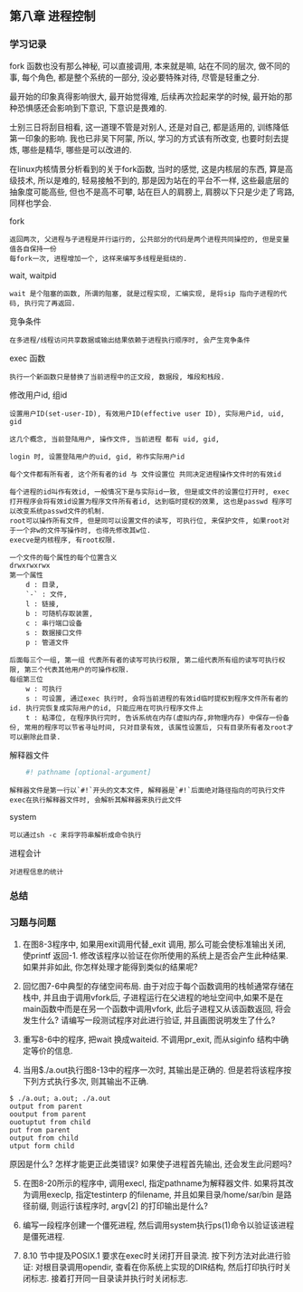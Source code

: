 
## 第八章 进程控制

### 学习记录

fork 函数也没有那么神秘, 可以直接调用, 本来就是嘛, 站在不同的层次, 做不同的事, 每个角色, 都是整个系统的一部分, 没必要特殊对待, 尽管是轻重之分.

最开始的印象真得影响很大, 最开始觉得难, 后续再次捡起来学的时候, 最开始的那种恐惧感还会影响到下意识, 下意识是畏难的.

士别三日将刮目相看, 这一道理不管是对别人, 还是对自己, 都是适用的, 训练降低第一印象的影响. 
我也已非吴下阿蒙, 所以, 学习的方式该有所改变, 也要时刻去提炼, 哪些是精华, 哪些是可以改进的. 

在linux内核情景分析看到的关于fork函数, 当时的感觉, 这是内核层的东西, 算是高级技术, 所以是难的, 轻易接触不到的, 那是因为站在的平台不一样, 这些最底层的抽象度可能高些, 但也不是高不可攀, 站在巨人的肩膀上, 肩膀以下只是少走了弯路, 同样也学会. 

fork 

	返回两次, 父进程与子进程是并行运行的, 公共部分的代码是两个进程共同操控的, 但是变量值各自保持一份
	每fork一次, 进程增加一个, 这样来编写多线程是挺绕的. 

wait, waitpid

	wait 是个阻塞的函数, 所谓的阻塞, 就是过程实现, 汇编实现, 是将sip 指向子进程的代码, 执行完了再返回. 

竞争条件

	在多进程/线程访问共享数据或输出结果依赖于进程执行顺序时, 会产生竞争条件

exec 函数

	执行一个新函数只是替换了当前进程中的正文段, 数据段, 堆段和栈段.

修改用户id, 组id

	设置用户ID(set-user-ID), 有效用户ID(effective user ID), 实际用户id, uid, gid

	这几个概念, 当前登陆用户, 操作文件, 当前进程 都有 uid, gid, 

	login 时, 设置登陆用户的uid, gid, 称作实际用户id

	每个文件都有所有者, 这个所有者的id 与 文件设置位 共同决定进程操作文件时的有效id

	每个进程的id叫作有效id, 一般情况下是与实际id一致, 但是或文件的设置位打开时, exec打开程序会将有效id设置为程序文件所有者id, 达到临时提权的效果, 这也是passwd 程序可以改变系统passwd文件的机制. 
	root可以操作所有文件, 但是同可以设置文件的读写, 可执行位, 来保护文件, 如果root对于一个非w的文件写操作时, 也得先修改其w位.
	execve是内核程序, 有root权限. 

	一个文件的每个属性的每个位置含义
	drwxrwxrwx
	第一个属性 
		d : 目录, 
		`-` : 文件, 
		l : 链接, 
		b : 可随机存取装置, 
		c : 串行端口设备
		s : 数据接口文件
		p : 管道文件

	后面每三个一组, 第一组 代表所有者的读写可执行权限, 第二组代表所有组的读写可执行权限, 第三个代表其他用户的可操作权限. 
	每组第三位
		w : 可执行
		s : 可设置, 通过exec 执行时, 会将当前进程的有效id临时提权到程序文件所有者的id. 执行完恢复成实际用户的id, 只能应用在可执行程序文件上
		t : 粘滞位, 在程序执行完时, 告诉系统在内存(虚拟内存,非物理内存) 中保存一份备份, 常用的程序可以节省寻址时间, 只对目录有效, 该属性设置后, 只有目录所有者及root才可以删除此目录. 

解释器文件

```sh
	#! pathname [optional-argument]
```

	解释器文件是第一行以`#!`开头的文本文件, 解释器是`#!`后面绝对路径指向的可执行文件
	exec在执行解释器文件时, 会解析其解释器来执行此文件

system 

	可以通过sh -c 来将字符串解析成命令执行

进程会计
	
	对进程信息的统计

### 总结

### 习题与问题
1. 在图8-3程序中, 如果用exit调用代替_exit 调用, 那么可能会使标准输出关闭, 使printf 返回-1. 修改该程序以验证在你所使用的系统上是否会产生此种结果. 如果并非如此, 你怎样处理才能得到类似的结果呢? 

2. 回忆图7-6中典型的存储空间布局. 由于对应于每个函数调用的栈帧通常存储在栈中, 并且由于调用vfork后, 子进程运行在父进程的地址空间中,如果不是在main函数中而是在另一个函数中调用vfork, 此后子进程又从该函数返回, 将会发生什么? 请编写一段测试程序对此进行验证, 并且画图说明发生了什么? 

3. 重写8-6中的程序, 把wait 换成waiteid. 不调用pr_exit, 而从siginfo 结构中确定等价的信息. 

4. 当用$./a.out执行图8-13中的程序一次时, 其输出是正确的. 但是若将该程序按下列方式执行多次, 则其输出不正确. 
```shell
$ ./a.out; a.out; ./a.out
output from parent
ooutput from parent
ouotuptut from child
put from parent
output from child
utput form child 
```
原因是什么? 怎样才能更正此类错误? 如果使子进程首先输出, 还会发生此问题吗?

5. 在图8-20所示的程序中, 调用execl, 指定pathname为解释器文件. 如果将其改为调用execlp, 指定testinterp 的filename, 并且如果目录/home/sar/bin 是路径前缀, 则运行该程序时, argv[2] 的打印输出是什么?

6. 编写一段程序创建一个僵死进程, 然后调用system执行ps(1)命令以验证该进程是僵死进程.

7. 8.10 节中提及POSIX.1 要求在exec时关闭打开目录流. 按下列方法对此进行验证: 对根目录调用opendir, 查看在你系统上实现的DIR结构, 然后打印执行时关闭标志. 接着打开同一目录读并执行时关闭标志. 
